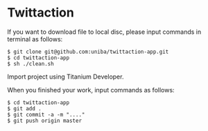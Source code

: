 # Twittaction

If you  want to download file to local disc, please input commands in terminal as follows:

	$ git clone git@github.com:uniba/twittaction-app.git
	$ cd twittaction-app
	$ sh ./clean.sh

Import project using Titanium Developer.


When you finished your work, input commands as follows:
    
    $ cd twittaction-app     
    $ git add .
    $ git commit -a -m "...."
    $ git push origin master